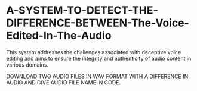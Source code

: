 # A-SYSTEM-TO-DETECT-THE-DIFFERENCE-BETWEEN-The-Voice-Edited-In-The-Audio
This system addresses the challenges associated with deceptive voice editing and  aims to ensure the integrity and authenticity of audio content in various domains. 

DOWNLOAD TWO AUDIO FILES IN WAV FORMAT WITH A DIFFERENCE IN AUDIO AND GIVE AUDIO FILE NAME IN CODE.
